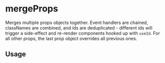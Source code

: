 <!--
!!!! Autogenerated File !!!!
This file was created by @livekit/components-docs-gen and should not be changed manually.
The contents of this file can be replaced at any time which would lead to the loss of all manual changes.
-->

# mergeProps

Merges multiple props objects together. Event handlers are chained, classNames are combined, and ids are deduplicated - different ids will trigger a side-effect and re-render components hooked up with `useId`. For all other props, the last prop object overrides all previous ones.

## Usage

<!--USAGE_INSERT_MARKER->


